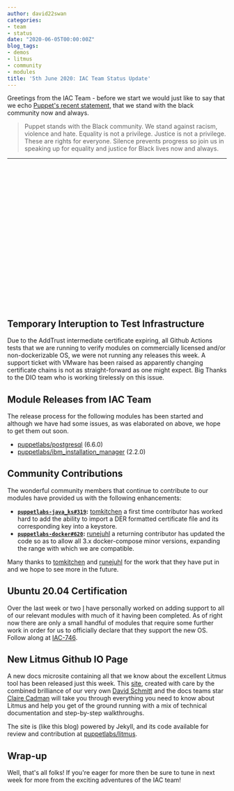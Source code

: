 ```yaml
---
author: david22swan
categories:
- team
- status
date: "2020-06-05T00:00:00Z"
blog_tags:
- demos
- litmus
- community
- modules
title: '5th June 2020: IAC Team Status Update'
---
```


Greetings from the IAC Team - before we start we would just like to say that we echo [Puppet's recent statement](https://twitter.com/puppetize/status/1267558026858266625), that we stand with the black community now and always.

> Puppet stands with the Black community. We stand against racism, violence and hate. Equality is not a privilege. Justice is not a privilege. These are rights for everyone. Silence prevents progress so join us in speaking up for equality and justice for Black lives now and always.

----
<br/>
<br/>
<br/>
<br/>
<br/>
<br/>
<br/>
<br/>
<br/>
<br/>
<br/>
<br/>
<br/>
<br/>
<br/>
<br/>
<br/>
<br/>
<br/>

## Temporary Interuption to Test Infrastructure
Due to the AddTrust intermediate certificate expiring, all Github Actions tests that we are running to verify modules on commercially licensed and/or non-dockerizable OS, we were not running any releases this week. A support ticket with VMware has been raised as apparently changing certificate chains is not as straight-forward as one might expect. Big Thanks to the DIO team who is working tirelessly on this issue.

## Module Releases from IAC Team
The release process for the following modules has been started and although we have had some issues, as was elaborated on above, we hope to get them out soon.
- [puppetlabs/postgresql](https://github.com/puppetlabs/puppetlabs-postgresql) (6.6.0)
- [puppetlabs/ibm_installation_manager](https://github.com/puppetlabs/puppetlabs-ibm_installation_manager) (2.2.0)

## Community Contributions
The wonderful community members that continue to contribute to our modules have provided us with the following enhancements:
- **[`puppetlabs-java_ks#319`](https://github.com/puppetlabs/puppetlabs-java_ks/pull/319):** [tomkitchen](https://github.com/tomkitchen) a first time contributor has worked hard to add the ability to import a DER formatted certificate file and its corresponding key into a keystore.
- **[`puppetlabs-docker#620`](https://github.com/puppetlabs/puppetlabs-docker/pull/620):** [runejuhl](https://github.com/runejuhl) a returning contributor has updated the code so as to allow all 3.x docker-compose minor versions, expanding the range with which we are compatible.

Many thanks to [tomkitchen](https://github.com/tomkitchen) and [runejuhl](https://github.com/junejuhl) for the work that they have put in and we hope to see more in the future.

## Ubuntu 20.04 Certification
Over the last week or two [I](https://github.com/david22swan) have personally worked on adding support to all of our relevant modules with much of it having been completed. As of right now there are only a small handful of modules that require some further work in order for us to officially declare that they support the new OS. Follow along at [IAC-746](https://tickets.puppetlabs.com/browse/IAC-746).

## New Litmus Github IO Page
A new docs microsite containing all that we know about the excellent Litmus tool has been released just this week. This [site](https://puppetlabs.github.io/litmus), created with care by the combined brilliance of our very own [David Schmitt](https://github.com/DavidS) and the docs teams star [Claire Cadman](https://github.com/clairecadman) will take you through everything you need to know about Litmus and help you get of the ground running with a mix of technical documentation and step-by-step walkthroughs.

The site is (like this blog) powered by Jekyll, and its code available for review and contribution at [puppetlabs/litmus](https://github.com/puppetlabs/litmus).

## Wrap-up
Well, that's all folks!
If you're eager for more then be sure to tune in next week for more from the exciting adventures of the IAC team!
